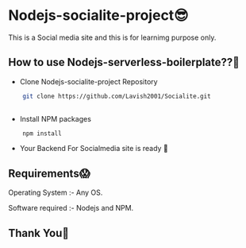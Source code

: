# Nodejs-socialite-project😎

This is a Social media site and this is for learnimg purpose only.


## How to use Nodejs-serverless-boilerplate??🧐
- Clone Nodejs-socialite-project Repository
```bash
    git clone https://github.com/Lavish2001/Socialite.git
    
```
- Install NPM packages 
```bash
    npm install
```
- Your Backend For Socialmedia site is ready 🤙

## Requirements😱

 Operating System  :- Any OS.

 Software required :- Nodejs and NPM.


## Thank You🙏
